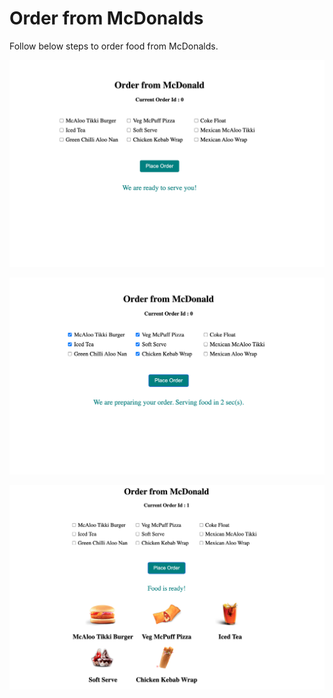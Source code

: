 # Order from McDonalds

Follow below steps to order food from McDonalds.

![](https://raw.githubusercontent.com/vibrantachintya/mcdonald-order/main/images/screenshot1.png)


![](https://raw.githubusercontent.com/vibrantachintya/mcdonald-order/main/images/screenshot2.png)


![](https://raw.githubusercontent.com/vibrantachintya/mcdonald-order/main/images/screenshot3.png)
